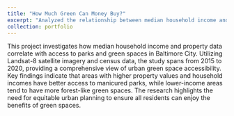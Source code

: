 ```yaml
---
title: "How Much Green Can Money Buy?"
excerpt: "Analyzed the relationship between median household income and access to green spaces in Baltimore City, revealing urban inequalities through spatial data. <br/><img src='/images/7cdd1faa-2963-4e07-b024-462eb519e205.png'>"
collection: portfolio
---
```


This project investigates how median household income and property data correlate with access to parks and green spaces in Baltimore City. Utilizing Landsat-8 satellite imagery and census data, the study spans from 2015 to 2020, providing a comprehensive view of urban green space accessibility. Key findings indicate that areas with higher property values and household incomes have better access to manicured parks, while lower-income areas tend to have more forest-like green spaces. The research highlights the need for equitable urban planning to ensure all residents can enjoy the benefits of green spaces. 
